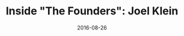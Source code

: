 --- 
title: "Inside \"The Founders\": Joel Klein"
layout: "tc-single"
draft: false
hasContentInGallery: true
date: 2016-08-26
--- 